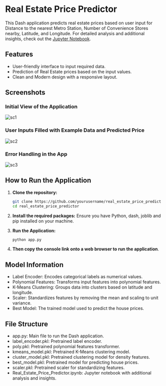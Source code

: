 # Real Estate Price Predictor

This Dash application predicts real estate prices based on user input for 
Distance to the nearest Metro Station, Number of Convenience Stores nearby, 
Latitude, and Longitude. For detailed analysis and additional insights, check out the 
[Jupyter Notebook](Real_Estate_Price_Prediction.ipynb).

## Features

- User-friendly interface to input required data.
- Prediction of Real Estate prices based on the input values.
- Clean and Modern design with a responsive layout.

## Screenshots

### Initial View of the Application
![sc1](https://github.com/imranchy/Real_Estate_Price_Predictor/assets/63488646/dcda4980-4f96-4432-ae60-9d2f82d556d7)


### User Inputs Filled with Example Data and Predicted Price
![sc2](https://github.com/imranchy/Real_Estate_Price_Predictor/assets/63488646/a9ad455e-81e4-4cf1-a45a-26d577d66fea)

### Error Handling in the App
![sc3](https://github.com/imranchy/Real_Estate_Price_Predictor/assets/63488646/25e3dca0-5856-446f-bd69-311188a75396)

## How to Run the Application

1. **Clone the repository:**
   ```bash
   git clone https://github.com/yourusername/real_estate_price_predictor.git
   cd real_estate_price_predictor

2. **Install the required packages:**
Ensure you have Python, dash, joblib and pip installed on your machine.

3. **Run the Application:**
   ```bash
   python app.py

4. **Then copy the console link onto a web browser to run the application**.

## Model Information ##
* Label Encoder: Encodes categorical labels as numerical values.
* Polynomial Features: Transforms input features into polynomial features.
* K-Means Clustering: Groups data into clusters based on latitude and longitude.
* Scaler: Standardizes features by removing the mean and scaling to unit variance.
* Best Model: The trained model used to predict the house prices.
  
## File Structure ##
* app.py: Main file to run the Dash application.
* label_encoder.pkl: Pretrained label encoder.
* poly.pkl: Pretrained polynomial features transformer.
* kmeans_model.pkl: Pretrained K-Means clustering model.
* cluster_model.pkl: Pretrained clustering model for density features.
* best_model.pkl: Pretrained model for predicting house prices.
* scaler.pkl: Pretrained scaler for standardizing features.
* Real_Estate_Price_Predictor.ipynb: Jupyter notebook with additional analysis and insights.
